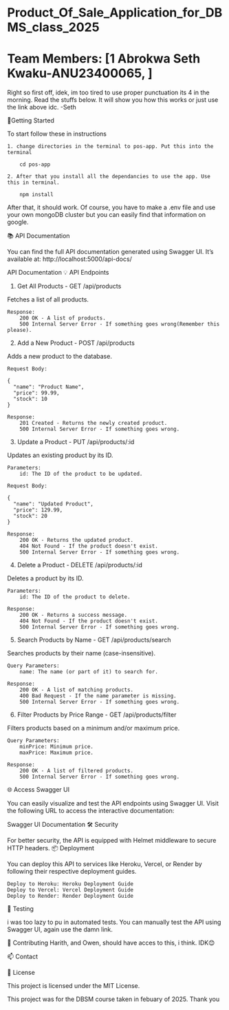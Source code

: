# Product_Of_Sale_Application_for_DBMS_class_2025

# Team Members: [1 Abrokwa Seth Kwaku-ANU23400065, ]

Right so first off, idek, im too tired to use proper punctuation its 4 in the morning. Read the stuffs below. It will show you how this works or just use the link above idc. -Seth

🌟Getting Started

To start follow these in instructions

    1. change directories in the terminal to pos-app. Put this into the terminal

        cd pos-app

    2. After that you install all the dependancies to use the app. Use this in terminal.

        npm install

After that, it should work. Of course, you have to make a .env file and use your own mongoDB cluster but you can easily find that information on google.

📚 API Documentation

You can find the full API documentation generated using Swagger UI. It’s available at: http://localhost:5000/api-docs/


API Documentation
💡 API Endpoints
1. Get All Products - GET /api/products

Fetches a list of all products.

    Response:
        200 OK - A list of products.
        500 Internal Server Error - If something goes wrong(Remember this please).

2. Add a New Product - POST /api/products

Adds a new product to the database.

    Request Body:

    {
      "name": "Product Name",
      "price": 99.99,
      "stock": 10
    }

    Response:
        201 Created - Returns the newly created product.
        500 Internal Server Error - If something goes wrong.

3. Update a Product - PUT /api/products/:id

Updates an existing product by its ID.

    Parameters:
        id: The ID of the product to be updated.

    Request Body:

    {
      "name": "Updated Product",
      "price": 129.99,
      "stock": 20
    }

    Response:
        200 OK - Returns the updated product.
        404 Not Found - If the product doesn't exist.
        500 Internal Server Error - If something goes wrong.

4. Delete a Product - DELETE /api/products/:id

Deletes a product by its ID.

    Parameters:
        id: The ID of the product to delete.

    Response:
        200 OK - Returns a success message.
        404 Not Found - If the product doesn't exist.
        500 Internal Server Error - If something goes wrong.

5. Search Products by Name - GET /api/products/search

Searches products by their name (case-insensitive).

    Query Parameters:
        name: The name (or part of it) to search for.

    Response:
        200 OK - A list of matching products.
        400 Bad Request - If the name parameter is missing.
        500 Internal Server Error - If something goes wrong.

6. Filter Products by Price Range - GET /api/products/filter

Filters products based on a minimum and/or maximum price.

    Query Parameters:
        minPrice: Minimum price.
        maxPrice: Maximum price.

    Response:
        200 OK - A list of filtered products.
        500 Internal Server Error - If something goes wrong.

🌐 Access Swagger UI

You can easily visualize and test the API endpoints using Swagger UI. Visit the following URL to access the interactive documentation:

Swagger UI Documentation
🛠️ Security

For better security, the API is equipped with Helmet middleware to secure HTTP headers.
📦 Deployment

You can deploy this API to services like Heroku, Vercel, or Render by following their respective deployment guides.

    Deploy to Heroku: Heroku Deployment Guide
    Deploy to Vercel: Vercel Deployment Guide
    Deploy to Render: Render Deployment Guide

🧪 Testing

i was too lazy to pu in automated tests. You can manually test the API using Swagger UI, again use the damn link.


📝 Contributing
Harith, and Owen, should have acces to this, i think. IDK😊


📫 Contact



🎉 License

This project is licensed under the MIT License.

This project was for the DBSM course taken in febuary of 2025. 
Thank you

